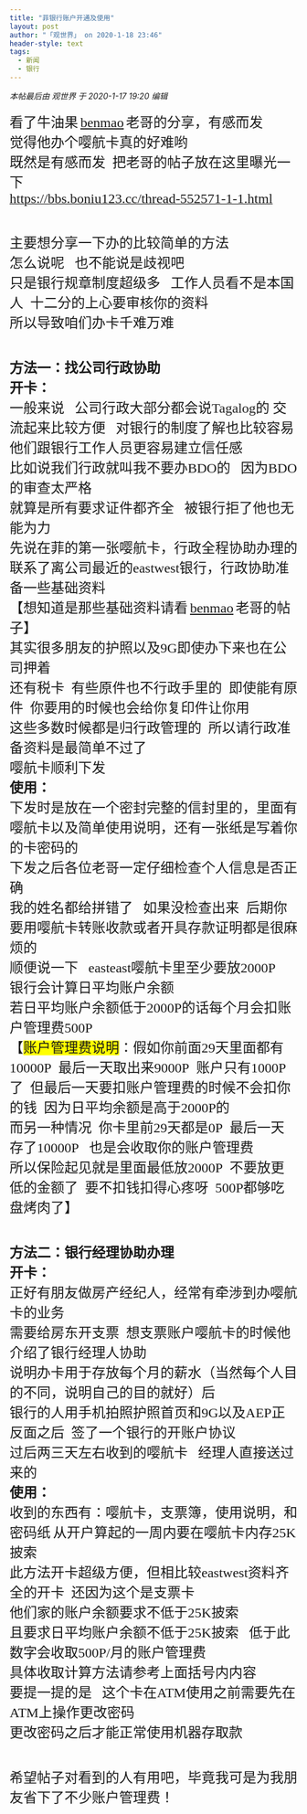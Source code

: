 ```yaml
---
title: "菲银行账户开通及使用"
layout: post
author: "「观世界」 on 2020-1-18 23:46"
header-style: text
tags:
  - 新闻
  - 银行
---
```


<head></head>
<body>
 <i class="pstatus"> 本帖最后由 观世界 于 2020-1-17 19:20 编辑 </i>
 <br> 
 <br> 
 <font face="黑体"><font size="5">看了牛油果</font></font>
 <font face="黑体"><font size="5"><a href="https://bbs.boniu123.cc/home.php?mod=space&amp;uid=955&amp;do=thread&amp;view=me&amp;from=space" target="_blank">benmao</a></font></font>
 <font face="黑体"><font size="5">老哥的分享，有感而发</font></font>
 <br> 
 <font face="黑体"><font size="5">觉得他办个嘤航卡真的好难哟</font></font>
 <br> 
 <font face="黑体"><font size="5">既然是有感而发&nbsp;&nbsp;把老哥的帖子放在这里曝光一下</font></font>
 <br> 
 <a href="https://bbs.boniu123.cc/thread-552571-1-1.html" target="_blank"><font face="黑体"><font size="5">https://bbs.boniu123.cc/thread-552571-1-1.html</font></font></a>
 <br> 
 <font face="黑体"><font size="5"><br> </font></font>
 <br> 
 <font face="黑体"><font size="5">主要想分享一下办的比较简单的方法</font></font>
 <br> 
 <font face="黑体"><font size="5">怎么说呢&nbsp; &nbsp;也不能说是歧视吧&nbsp; &nbsp;</font></font>
 <br> 
 <font face="黑体"><font size="5">只是银行规章制度超级多&nbsp; &nbsp;工作人员看不是本国人&nbsp;&nbsp;十二分的上心要审核你的资料</font></font>
 <br> 
 <font face="黑体"><font size="5">所以导致咱们办卡千难万难</font></font>
 <br> 
 <font face="黑体"><font size="5"><br> </font></font>
 <br> 
 <font face="黑体"><font size="5"><strong>方法一：找公司行政协助</strong></font></font>
 <br> 
 <font face="黑体"><font size="5"><strong>开卡：</strong></font></font>
 <br> 
 <font face="黑体"><font size="5">一般来说&nbsp; &nbsp;公司行政大部分都会说<font color="#222222">Tagalog</font>的 交流起来比较方便&nbsp; &nbsp;对银行的制度了解也比较容易</font></font>
 <br> 
 <font face="黑体"><font size="5">他们跟银行工作人员更容易建立信任感</font></font>
 <br> 
 <font face="黑体"><font size="5">比如说我们行政就叫我不要办BDO的&nbsp; &nbsp;因为BDO的审查太严格</font></font>
 <br> 
 <font face="黑体"><font size="5">就算是所有要求证件都齐全&nbsp; &nbsp;被银行拒了他也无能为力</font></font>
 <br> 
 <font face="黑体"><font size="5">先说在菲的第一张嘤航卡，行政全程协助办理的</font></font>
 <br> 
 <font face="黑体"><font size="5">联系了离公司最近的eastwest银行，行政协助准备一些基础资料</font></font>
 <br> 
 <font face="黑体"><font size="5">【想知道是那些基础资料请看</font></font>
 <font face="黑体"><font size="5"><a href="https://bbs.boniu123.cc/home.php?mod=space&amp;uid=955&amp;do=thread&amp;view=me&amp;from=space" target="_blank">benmao</a></font></font>
 <font face="黑体"><font size="5">老哥的帖子】</font></font>
 <br> 
 <font face="黑体"><font size="5">其实很多朋友的护照以及9G即使办下来也在公司押着</font></font>
 <br> 
 <font face="黑体"><font size="5">还有税卡&nbsp;&nbsp;有些原件也不行政手里的&nbsp;&nbsp;即使能有原件&nbsp;&nbsp;你要用的时候也会给你复印件让你用</font></font>
 <br> 
 <font face="黑体"><font size="5">这些多数时候都是归行政管理的&nbsp;&nbsp;所以请行政准备资料是最简单不过了</font></font>
 <br> 
 <font face="黑体"><font size="5">嘤航卡顺利下发&nbsp; &nbsp;</font></font>
 <br> 
 <font face="黑体"><font size="5"><strong>使用：</strong></font></font>
 <br> 
 <font face="黑体"><font size="5">下发时是放在一个密封完整的信封里的，里面有嘤航卡以及简单使用说明，还有一张纸是写着你的卡密码的</font></font>
 <br> 
 <font face="黑体"><font size="5">下发之后各位老哥一定仔细检查个人信息是否正确</font></font>
 <br> 
 <font face="黑体"><font size="5">我的姓名都给拼错了&nbsp; &nbsp;如果没检查出来&nbsp;&nbsp;后期你要用嘤航卡转账收款或者开具存款证明都是很麻烦的</font></font>
 <br> 
 <font face="黑体"><font size="5">顺便说一下&nbsp; &nbsp;easteast嘤航卡里至少要放2000P</font></font>
 <br> 
 <font face="黑体"><font size="5">银行会计算日平均账户余额&nbsp;&nbsp;</font></font>
 <br> 
 <font face="黑体"><font size="5">若日平均账户余额低于2000P的话每个月会扣账户管理费500P&nbsp;&nbsp;</font></font>
 <br> 
 <font face="黑体"><font size="5">【<font style="background-color:yellow">账户管理费说明</font>：假如你前面29天里面都有10000P&nbsp;&nbsp;最后一天取出来9000P&nbsp;&nbsp;账户只有1000P了&nbsp;&nbsp;但最后一天要扣账户管理费的时候不会扣你的钱&nbsp;&nbsp;因为日平均余额是高于2000P的</font></font>
 <br> 
 <font face="黑体"><font size="5">而另一种情况&nbsp;&nbsp;你卡里前29天都是0P&nbsp;&nbsp;最后一天存了10000P&nbsp; &nbsp;也是会收取你的账户管理费&nbsp; &nbsp;</font></font>
 <br> 
 <font face="黑体"><font size="5">所以保险起见就是里面最低放2000P&nbsp;&nbsp;不要放更低的金额了&nbsp;&nbsp;要不扣钱扣得心疼呀&nbsp;&nbsp;500P都够吃盘烤肉了】</font></font>
 <br> 
 <font face="黑体"><font size="5"><br> </font></font>
 <br> 
 <font face="黑体"><font size="5"><strong>方法二：银行经理协助办理</strong></font></font>
 <br> 
 <font face="黑体"><font size="5"><strong>开卡：</strong></font></font>
 <br> 
 <font face="黑体"><font size="5">正好有朋友做房产经纪人，经常有牵涉到办嘤航卡的业务</font></font>
 <br> 
 <font face="黑体"><font size="5">需要给房东开支票&nbsp;&nbsp;想支票账户嘤航卡的时候他介绍了银行经理人协助</font></font>
 <br> 
 <font face="黑体"><font size="5">说明办卡用于存放每个月的薪水（当然每个人目的不同，说明自己的目的就好）后</font></font>
 <br> 
 <font face="黑体"><font size="5">银行的人用手机拍照护照首页和9G以及AEP正反面之后&nbsp;&nbsp;签了一个银行的开账户协议</font></font>
 <br> 
 <font face="黑体"><font size="5">过后两三天左右收到的嘤航卡&nbsp; &nbsp;经理人直接送过来的&nbsp; &nbsp;</font></font>
 <br> 
 <font face="黑体"><font size="5"><strong>使用：</strong></font></font>
 <br> 
 <font face="黑体"><font size="5">收到的东西有：嘤航卡，支票簿，使用说明，和密码纸</font></font>
 <font face="黑体"><font size="5">从开户算起的一周内要在嘤航卡内存25K披索<br> </font></font>
 <font face="黑体"><font size="5">此方法开卡超级方便，但相比较eastwest资料齐全的开卡&nbsp;&nbsp;还因为这个是支票卡</font></font>
 <br> 
 <font face="黑体"><font size="5">他们家的账户余额要求不低于25K披索 </font></font>
 <br> 
 <font face="黑体"><font size="5">且要求日平均账户余额不低于25K披索&nbsp; &nbsp;低于此数字会收取500P/月的账户管理费</font></font>
 <br> 
 <font face="黑体"><font size="5">具体收取计算方法请参考上面括号内内容</font></font>
 <br> 
 <font face="黑体"><font size="5">要提一提的是&nbsp; &nbsp;这个卡在ATM使用之前需要先在ATM上操作更改密码</font></font>
 <br> 
 <font face="黑体"><font size="5">更改密码之后才能正常使用机器存取款</font></font>
 <br> 
 <font face="黑体"><font size="5"><br> </font></font>
 <br> 
 <font face="黑体"><font size="5">希望帖子对看到的人有用吧，毕竟我可是为我朋友省下了不少账户管理费！</font></font>
 <br> 
 <br> 
 <br>
</body>



